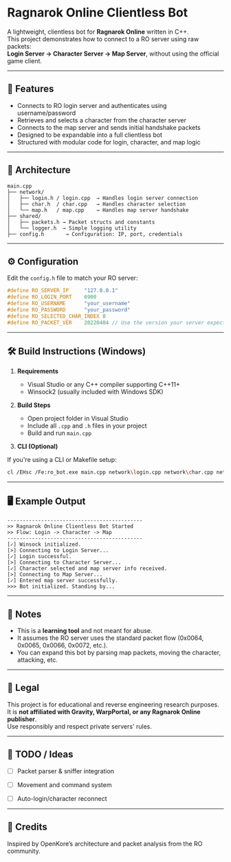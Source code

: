 # Ragnarok Online Clientless Bot

A lightweight, clientless bot for **Ragnarok Online** written in C++.  
This project demonstrates how to connect to a RO server using raw packets:  
**Login Server → Character Server → Map Server**, without using the official game client.

---

## 🚀 Features

- Connects to RO login server and authenticates using username/password
- Retrieves and selects a character from the character server
- Connects to the map server and sends initial handshake packets
- Designed to be expandable into a full clientless bot
- Structured with modular code for login, character, and map logic

---

## 🧩 Architecture

```
main.cpp
├── network/
│   ├── login.h / login.cpp  → Handles login server connection
│   ├── char.h  / char.cpp   → Handles character selection
│   └── map.h   / map.cpp    → Handles map server handshake
├── shared/
│   ├── packets.h → Packet structs and constants
│   └── logger.h  → Simple logging utility
├── config.h       → Configuration: IP, port, credentials
```

---

## ⚙️ Configuration

Edit the `config.h` file to match your RO server:

```cpp
#define RO_SERVER_IP     "127.0.0.1"
#define RO_LOGIN_PORT    6900
#define RO_USERNAME      "your_username"
#define RO_PASSWORD      "your_password"
#define RO_SELECTED_CHAR_INDEX 0
#define RO_PACKET_VER    20220404 // Use the version your server expects
```

---

## 🛠️ Build Instructions (Windows)

1. **Requirements**
   - Visual Studio or any C++ compiler supporting C++11+
   - Winsock2 (usually included with Windows SDK)

2. **Build Steps**
   - Open project folder in Visual Studio
   - Include all `.cpp` and `.h` files in your project
   - Build and run `main.cpp`

3. **CLI (Optional)**

If you're using a CLI or Makefile setup:

```bash
cl /EHsc /Fe:ro_bot.exe main.cpp network\login.cpp network\char.cpp network\map.cpp /I. /Ishared /link ws2_32.lib
```

---

## 🖥️ Example Output

```
--------------------------------------------
>> Ragnarok Online Clientless Bot Started
>> Flow: Login -> Character -> Map
--------------------------------------------
[✓] Winsock initialized.
[>] Connecting to Login Server...
[✓] Login successful.
[>] Connecting to Character Server...
[✓] Character selected and map server info received.
[>] Connecting to Map Server...
[✓] Entered map server successfully.
>>> Bot initialized. Standing by...
```

---

## 📌 Notes

- This is a **learning tool** and not meant for abuse.
- It assumes the RO server uses the standard packet flow (0x0064, 0x0065, 0x0066, 0x0072, etc.).
- You can expand this bot by parsing map packets, moving the character, attacking, etc.

---

## 🔐 Legal

This project is for educational and reverse engineering research purposes.  
It is **not affiliated with Gravity, WarpPortal, or any Ragnarok Online publisher**.  
Use responsibly and respect private servers' rules.

---

## 🧠 TODO / Ideas

- [ ] Packet parser & sniffer integration
- [ ] Movement and command system
- [ ] Auto-login/character reconnect



---

## 🙏 Credits

Inspired by OpenKore’s architecture and packet analysis from the RO community.
